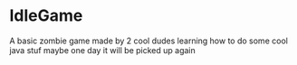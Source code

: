 # IdleGame
A basic zombie game made by 2 cool dudes learning how to do some cool java stuf maybe one day it will be picked up again
